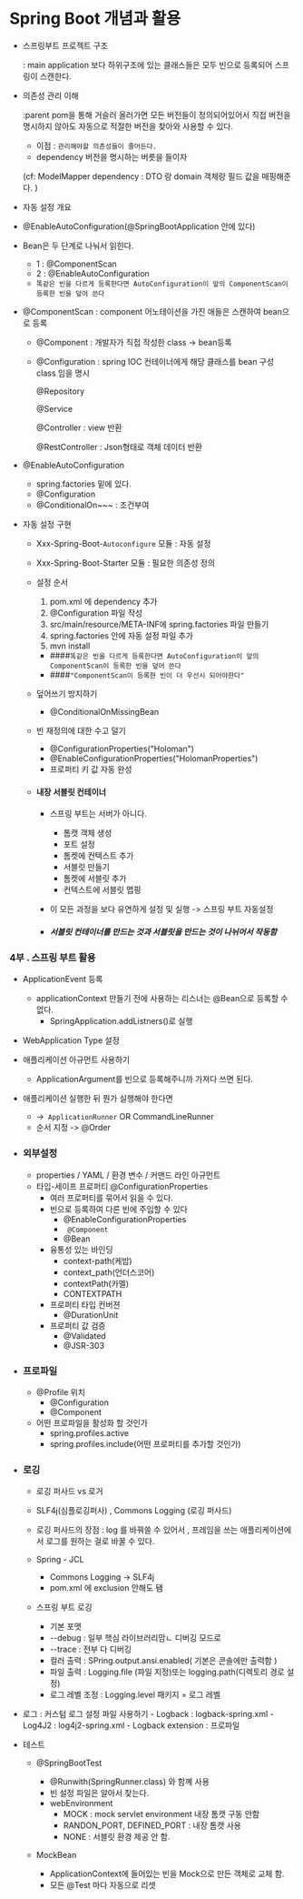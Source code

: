 # Spring Boot 개념과 활용

- 스프링부트 프로젝트 구조 

  : main application 보다 하위구조에 있는 클래스들은 모두 빈으로 등록되어
 스프링이 스캔한다. 
 
- 의존성 관리 이해 
 
  :parent pom을 통해 거슬러 올러가면 모든 버전들이 정의되어있어서 직접 버전을 명시하지 않아도
  자동으로 적절한 버전을 찾아와 사용할 수 있다.
  
  - 이점 : `관리해야할 의존성들이 줄어든다.` 
  * dependency 버전을 명시하는 버릇을 들이자
  
  (cf: ModelMapper dependency : DTO 랑 domain 객체랑 필드 값을 매핑해준다. )
  
 - 자동 설정 개요
 
 
  * @EnableAutoConfiguration(@SpringBootApplication 안에 있다)
  * Bean은 두 단계로 나눠서 읽힌다.
    - 1 : @ComponentScan
    - 2 : @EnableAutoConfiguration
    - `똑같은 빈을 다르게 등록한다면 AutoConfiguration이 앞의 ComponentScan이 등록한 빈을 덮어 쓴다`
    
    
  * @ComponentScan : component 어노테이션을 가진 애들은 스캔하여 bean으로 등록 
    - @Component : 개발자가 직접 작성한 class -> bean등록 
    - @Configuration : spring IOC 컨테이너에게 해당 클래스를 bean 구성 class 임을 명시
      
      @Repository
      
      @Service
      
      @Controller : view 반환
     
      @RestController : Json형태로 객체 데이터 반환 
      
      
  * @EnableAutoConfiguration
    - spring.factories 밑에 있다.
    - @Configuration
    - @ConditionalOn~~~ : 조건부여 
   
   
- 자동 설정 구현 
  - Xxx-Spring-Boot-`Autoconfigure` 모듈 : 자동 설정
  - Xxx-Spring-Boot-Starter 모듈 : 필요한 의존성 정의 
  
  - 설정 순서 
    1. pom.xml 에 dependency 추가
    2. @Configuration 파일 작성
    3. src/main/resource/META-INF에 spring.factories 파일 만들기
    4. spring.factories 안에 자동 설정 파일 추가 
    5. mvn install
    
    - ####`똑같은 빈을 다르게 등록한다면 AutoConfiguration이 앞의 ComponentScan이 등록한 빈을 덮어 쓴다`
    - ####`"ComponentScan이 등록한 빈이 더 우선시 되어야한다"`
   * 덮어쓰기 방지하기
   
      * @ConditionalOnMissingBean
   * 빈 재정의에 대한 수고 덜기 
     - @ConfigurationProperties("Holoman")
     - @EnableConfigurationProperties("HolomanProperties")
     - 프로퍼티 키 값 자동 완성 
     
    
   -  ####  내장 서블릿 컨테이너
   
      - 스프링 부트는 서버가 아니다.
        - 톰캣 객체 생성
        - 포트 설정
        - 톰켓에 컨텍스트 추가
        - 서블릿 만들기
        - 톰켓에 서블릿 추가
        - 컨텍스트에 서블릿 맵핑
      - 이 모든 과정을 보다 유연하게 설정 및 실행 -> 스프링 부트 자동설정
      
      - ##### 서블릿 컨테이너를 만드는 것과 서블릿을 만드는 것이 나뉘어서 작동함
      
### 4부 . 스프링 부트 활용

  - ApplicationEvent 등록 
    - applicationContext 만들기 전에 사용하는 리스너는 @Bean으로 등록할 수 없다.
        - SpringApplication.addListners()로 실행
  - WebApplication Type 설정
  - 애플리케이션 아규먼트 사용하기
    - ApplicationArgument를 빈으로 등록해주니까 가져다 쓰면 된다.
  - 애플리케이션 실행한 뒤 뭔가 실행해야 한다면
    - ->` ApplicationRunner` OR  CommandLineRunner
    - 순서 지정 -> @Order
    
  -  ### 외부설정
     - properties / YAML / 환경 변수 / 커맨드 라인 아규먼트
     - 타입-세이프 프로퍼티 @ConfigurationProperties
        - 여러 프로퍼티를 묶어서 읽을 수 있다.
        - 빈으로 등록하여 다른 빈에 주입할 수 있다
            - @EnableConfigurationProperties
            - ` @Component`
            - @Bean
        - 융통성 있는 바인딩
            - context-path(케밥)
            - context_path(언더스코어)
            - contextPath(카멜)
            - CONTEXTPATH
        - 프로퍼티 타입 컨버젼
            - @DurationUnit
        - 프로퍼티 값 검증
            - @Validated
            - @JSR-303
            
  - ### 프로파일
    - @Profile 위치 
        - @Configuration
        - @Component
    - 어떤 프로파일을 활성화 할 것인가
        - spring.profiles.active
        - spring.profiles.include(어떤 프로퍼티를 추가할 것인가)
        
        
  - ### 로깅
  
    - 로깅 퍼사드 vs 로거 
    - SLF4j(심플로깅퍼사) , Commons Logging (로깅 퍼사드)
    - 로깅 퍼사드의 장점 : log 를 바꿔쓸 수 있어서 , 프레임을 쓰는 애플리케이션에서 로그를 원하는 걸로 바꿀 수 있다. 
    
    - Spring - JCL 
        - Commons Logging -> SLF4j 
        - pom.xml 에 exclusion 안해도 됌 
        
    - 스프링 부트 로깅
       - 기본 포맷
       - --debug : 일부 핵심 라이브러리맘ㄴ 디버깅 모드로
       - --trace : 전부 다 디버깅 
       - 컬러 출력 : SPring.output.ansi.enabled( 기본은 콘솔에만 출력함 )
       - 파일 출력 : Logging.file (파일 지정)또는 logging.path(디렉토리 경로 설정)
       - 로그 레벨 조정 : Logging.level 패키지 = 로그 레벨 
       
       
  -  로그 : 커스텀 로그 설정 파일 사용하기
    - Logback : logback-spring.xml
    - Log4J2 : log4j2-spring.xml
    - Logback extension : 프로파일 <springProfile name ="프로파일">
    
    
  - 테스트 
    - @SpringBootTest
        - @Runwith(SpringRunner.class) 와 함꼐 사용
        - 빈 설정 파일은 알아서 찾는다.
        - webEnvironment
            - MOCK : mock servlet environment 내장 톰캣 구동 안함
            - RANDON_PORT, DEFINED_PORT : 내장 톰캣 사용 
            - NONE  : 서블릿 환경 제공 안 함.
    
    - MockBean 
        - ApplicationContext에 들어있는 빈을 Mock으로 만든 객체로 교체 함.
        - 모든 @Test 마다 자동으로 리셋
    
    
   
    
        